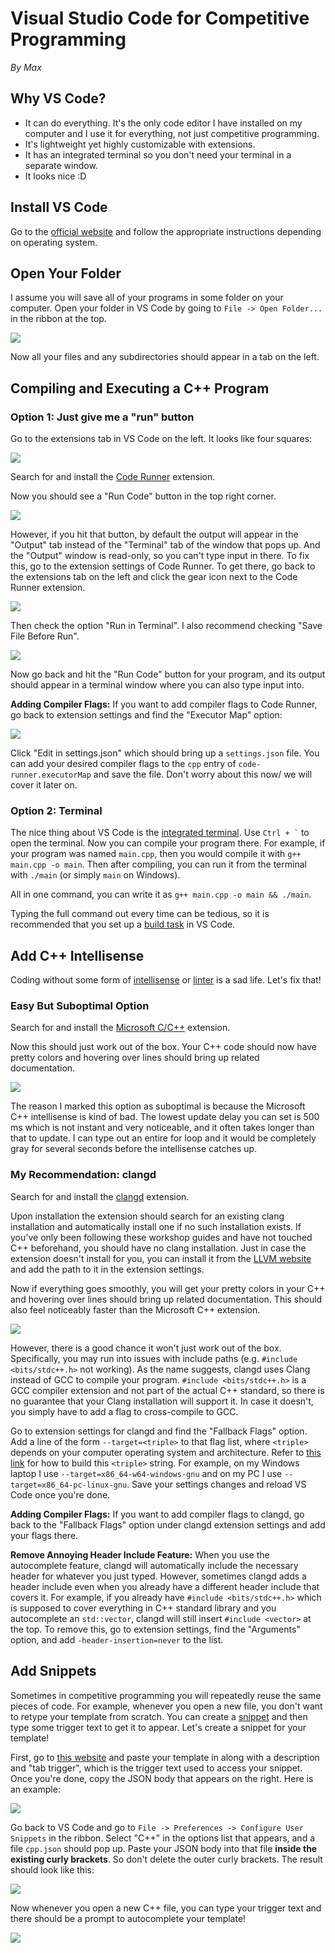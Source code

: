 # Visual Studio Code for Competitive Programming

*By Max*

## Why VS Code?

- It can do everything. It's the only code editor I have installed on my computer and I use it for everything, not just competitive programming.
- It's lightweight yet highly customizable with extensions.
- It has an integrated terminal so you don't need your terminal in a separate window.
- It looks nice :D

## Install VS Code

Go to the [official website](https://code.visualstudio.com/download) and follow the appropriate instructions depending on operating system.

## Open Your Folder

I assume you will save all of your programs in some folder on your computer. Open your folder in VS Code by going to `File -> Open Folder...` in the ribbon at the top.

![](../img/vscode-open-folder.png)

Now all your files and any subdirectories should appear in a tab on the left.

## Compiling and Executing a C++ Program

### Option 1: Just give me a "run" button

Go to the extensions tab in VS Code on the left. It looks like four squares:

![](../img/vscode-extensions.png)

Search for and install the [Code Runner](https://marketplace.visualstudio.com/items?itemName=formulahendry.code-runner) extension.

Now you should see a "Run Code" button in the top right corner.

![](../img/vscode-run-code.png)

However, if you hit that button, by default the output will appear in the "Output" tab instead of the "Terminal" tab of the window that pops up. And the "Output" window is read-only, so you can't type input in there. To fix this, go to the extension settings of Code Runner. To get there, go back to the extensions tab on the left and click the gear icon next to the Code Runner extension.

![](../img/vscode-code-runner-settings.png)

Then check the option "Run in Terminal". I also recommend checking "Save File Before Run".

![](../img/vscode-code-runner-checkbox.png)

Now go back and hit the "Run Code" button for your program, and its output should appear in a terminal window where you can also type input into.

**Adding Compiler Flags:** If you want to add compiler flags to Code Runner, go back to extension settings and find the "Executor Map" option:

![](../img/vscode-code-runner-executor-map.png)

Click "Edit in settings.json" which should bring up a `settings.json` file. You can add your desired compiler flags to the `cpp` entry of `code-runner.executorMap` and save the file. Don't worry about this now/ we will cover it later on.

### Option 2: Terminal

The nice thing about VS Code is the [integrated terminal](https://code.visualstudio.com/docs/terminal/basics). Use `` Ctrl + ` `` to open the terminal. Now you can compile your program there. For example, if your program was named `main.cpp`, then you would compile it with `g++ main.cpp -o main`. Then after compiling, you can run it from the terminal with `./main` (or simply `main` on Windows).

All in one command, you can write it as `g++ main.cpp -o main && ./main`.

Typing the full command out every time can be tedious, so it is recommended that you set up a [build task](https://code.visualstudio.com/docs/languages/cpp) in VS Code.

## Add C++ Intellisense

Coding without some form of [intellisense](https://en.wikipedia.org/wiki/Intelligent_code_completion) or [linter](https://en.wikipedia.org/wiki/Lint_(software)) is a sad life. Let's fix that!

### Easy But Suboptimal Option

Search for and install the [Microsoft C/C++](https://marketplace.visualstudio.com/items?itemName=ms-vscode.cpptools) extension.

Now this should just work out of the box. Your C++ code should now have pretty colors and hovering over lines should bring up related documentation.

![](../img/vscode-intellisense.png)

The reason I marked this option as suboptimal is because the Microsoft C++ intellisense is kind of bad. The lowest update delay you can set is 500 ms which is not instant and very noticeable, and it often takes longer than that to update. I can type out an entire for loop and it would be completely gray for several seconds before the intellisense catches up.

### My Recommendation: clangd

Search for and install the [clangd](https://marketplace.visualstudio.com/items?itemName=llvm-vs-code-extensions.vscode-clangd) extension.

Upon installation the extension should search for an existing clang installation and automatically install one if no such installation exists. If you've only been following these workshop guides and have not touched C++ beforehand, you should have no clang installation. Just in case the extension doesn't install for you, you can install it from the [LLVM website](https://releases.llvm.org/download.html) and add the path to it in the extension settings.

Now if everything goes smoothly, you will get your pretty colors in your C++ and hovering over lines should bring up related documentation. This should also feel noticeably faster than the Microsoft C++ extension.

![](../img/vscode-clangd.png)

However, there is a good chance it won't just work out of the box. Specifically, you may run into issues with include paths (e.g. `#include <bits/stdc++.h>` not working). As the name suggests, clangd uses Clang instead of GCC to compile your program. `#include <bits/stdc++.h>` is a GCC compiler extension and not part of the actual C++ standard, so there is no guarantee that your Clang installation will support it. In case it doesn't, you simply have to add a flag to cross-compile to GCC.

Go to extension settings for clangd and find the "Fallback Flags" option. Add a line of the form `--target=<triple>` to that flag list, where `<triple>` depends on your computer operating system and architecture. Refer to [this link](https://clang.llvm.org/docs/CrossCompilation.html#target-triple) for how to build this `<triple>` string. For example, on my Windows laptop I use `--target=x86_64-w64-windows-gnu` and on my PC I use `--target=x86_64-pc-linux-gnu`. Save your settings changes and reload VS Code once you're done.

**Adding Compiler Flags:** If you want to add compiler flags to clangd, go back to the "Fallback Flags" option under clangd extension settings and add your flags there.

**Remove Annoying Header Include Feature:** When you use the autocomplete feature, clangd will automatically include the necessary header for whatever you just typed. However, sometimes clangd adds a header include even when you already have a different header include that covers it. For example, if you already have `#include <bits/stdc++.h>` which is supposed to cover everything in C++ standard library and you autocomplete an `std::vector`, clangd will still insert `#include <vector>` at the top. To remove this, go to extension settings, find the "Arguments" option, and add `-header-insertion=never` to the list.

## Add Snippets

Sometimes in competitive programming you will repeatedly reuse the same pieces of code. For example, whenever you open a new file, you don't want to retype your template from scratch. You can create a [snippet](https://code.visualstudio.com/docs/editor/userdefinedsnippets) and then type some trigger text to get it to appear. Let's create a snippet for your template!

First, go to [this website](https://snippet-generator.app/) and paste your template in along with a description and "tab trigger", which is the trigger text used to access your snippet. Once you're done, copy the JSON body that appears on the right. Here is an example:

![](../img/vscode-snippet.png)

Go back to VS Code and go to `File -> Preferences -> Configure User Snippets` in the ribbon. Select "C++" in the options list that appears, and a file `cpp.json` should pop up. Paste your JSON body into that file **inside the existing curly brackets**. So don't delete the outer curly brackets. The result should look like this:

![](../img/vscode-cpp-json.png)

Now whenever you open a new C++ file, you can type your trigger text and there should be a prompt to autocomplete your template!

![](../img/vscode-snippet-tt.png)
